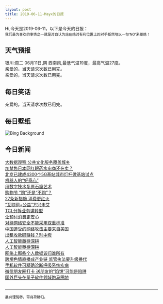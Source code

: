 ```yaml
---
layout: post
title: 2019-06-11-Mayx的日报
---
```


Hi,今天是2019-06-11，以下是今天的日报：<br><small>
我们最为喜欢的事情之一就是对自认为站在绝对有利位置上的对手断然地以一句‘NO’来拒绝！</small><!--more-->
## 天气预报
银川:周二 06月11日,阴 西南风,最低气温19度，最高气温27度。<br>亲爱的，当天请求次数已用完。<br>亲爱的，当天请求次数已用完。
## 每日笑话
亲爱的，当天请求次数已用完。
## 每日壁纸
![Bing Background](https://cn.bing.com/th?id=OHR.PontadaPiedade_EN-US2259458869_1920x1080.jpg&rf=LaDigue_1920x1080.jpg&pid=hp "Ponta da Piedade rock formations off the coast of Algarve, Portugal (© David Santiago Garcia/Offset)")
## 今日新闻

[大数据观察:公共文化服务覆盖城乡](http://it.people.com.cn/n1/2019/0611/c1009-31128860.html)   
[加禁售日本网红眼药水电商还在卖？](http://it.people.com.cn/n1/2019/0611/c1009-31128923.html)   
[北京已建成4300个5G基站城市灯杆做基站试点](http://it.people.com.cn/n1/2019/0611/c1009-31128931.html)   
[机器人的“好奇心”](http://it.people.com.cn/n1/2019/0611/c1009-31128843.html)   
[用数字技术复原石窟艺术](http://it.people.com.cn/n1/2019/0611/c1009-31128861.html)   
[购物节 “购”还是“不购”？](http://it.people.com.cn/n1/2019/0611/c1009-31128800.html)   
[27条新措施 消费更红火](http://it.people.com.cn/n1/2019/0611/c1009-31128748.html)   
[“互联网+公益”方兴未艾](http://it.people.com.cn/n1/2019/0611/c1009-31128733.html)   
[TCL分拆业务谋转型](http://it.people.com.cn/n1/2019/0611/c1009-31128723.html)   
[让预付消费更安心](http://it.people.com.cn/n1/2019/0611/c1009-31128707.html)   
[对待网络安全不能采用双重标准](http://it.people.com.cn/n1/2019/0611/c1009-31128698.html)   
[中国遭受的网络攻击主要来自美国](http://it.people.com.cn/n1/2019/0611/c1009-31128693.html)   
[出租收款码赚钱？别中套](http://it.people.com.cn/n1/2019/0611/c1009-31128688.html)   
[人工智能亟待深耕](http://it.people.com.cn/n1/2019/0611/c1009-31128655.html)   
[人工智能亟待深耕](http://it.people.com.cn/n1/2019/0611/c1009-31128646.html)   
[网络上那些个人数据该归谁所有](http://it.people.com.cn/n1/2019/0611/c1009-31128645.html)   
[跨境色情直播成产业链 监管执法要升级换代](http://it.people.com.cn/n1/2019/0611/c1009-31128639.html)   
[手机软件可精确诊断呼吸系统疾病](http://it.people.com.cn/n1/2019/0611/c1009-31128628.html)   
[微信朋友圈打卡 送朋友的“馅饼”可能是陷阱](http://it.people.com.cn/n1/2019/0611/c1009-31128621.html)   
[国外巨头在量子软件领域跑马圈地](http://it.people.com.cn/n1/2019/0611/c1009-31128591.html)   
<br />

***

<small>晨兴理荒秽，带月荷锄归。</small>
